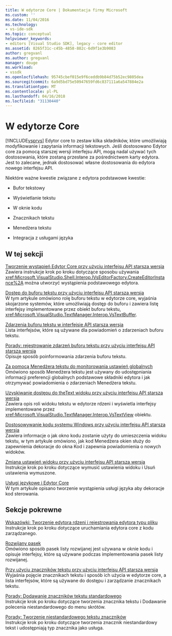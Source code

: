 ```yaml
---
title: W edytorze Core | Dokumentacja firmy Microsoft
ms.custom: ''
ms.date: 11/04/2016
ms.technology:
- vs-ide-sdk
ms.topic: conceptual
helpviewer_keywords:
- editors [Visual Studio SDK], legacy - core editor
ms.assetid: 8265f31c-c45b-4858-882c-6d9f1e3b9083
author: gregvanl
ms.author: gregvanl
manager: douge
ms.workload:
- vssdk
ms.openlocfilehash: 95745cbef015e9f6ceddb9b84d75b52ec9805dea
ms.sourcegitcommit: 6a9d5bd75e50947659fd6c837111a6a547884e2a
ms.translationtype: MT
ms.contentlocale: pl-PL
ms.lasthandoff: 04/16/2018
ms.locfileid: "31130440"
---
```

# <a name="inside-the-core-editor"></a>W edytorze Core
[!INCLUDE[vsprvs](../code-quality/includes/vsprvs_md.md)] Edytor core to zestaw kilka składników, które umożliwiają modyfikowanie i zapytania informacji tekstowych. Jeśli dostosowano Edytor core za pomocą starszej wersji interfejsu API, mogą nadal używać tych dostosowania, które zostaną przesłane za pośrednictwem karty edytora. Jest to zalecane, jednak dostosować własne dostosowania do edytora nowego interfejsu API.  
  
 Niektóre ważne kwestie związane z edytora podstawowe kwestie:  
  
-   Bufor tekstowy  
  
-   Wyświetlanie tekstu  
  
-   W oknie kodu  
  
-   Znacznikach tekstu  
  
-   Menedżera tekstu  
  
-   Integracja z usługami języka  
  
## <a name="in-this-section"></a>W tej sekcji  
 [Tworzenie wystąpień Edytor Core przy użyciu interfejsu API starsza wersja](../extensibility/instantiating-the-core-editor-by-using-the-legacy-api.md)  
 Zawiera instrukcje krok po kroku dotyczące sposobu używania <xref:Microsoft.VisualStudio.Shell.Interop.IVsEditorFactory.CreateEditorInstance%2A> można utworzyć wystąpienia podstawowego edytora.  
  
 [Dostęp do buforu tekstu przy użyciu interfejsu API starsza wersja](../extensibility/accessing-the-text-buffer-by-using-the-legacy-api.md)  
 W tym artykule omówiono rolę buforu tekstu w edytorze core, wyjaśnia skojarzone systemów, które umożliwiają dostęp do buforu i zawiera listę interfejsy implementowane przez obiekt buforu tekstu, <xref:Microsoft.VisualStudio.TextManager.Interop.VsTextBuffer>.  
  
 [Zdarzenia buforu tekstu w interfejsie API starsza wersja](../extensibility/text-buffer-events-in-the-legacy-api.md)  
 Lista interfejsów, które są używane dla powiadomień o zdarzeniach buforu tekstu.  
  
 [Porady: rejestrowanie zdarzeń buforu tekstu przy użyciu interfejsu API starsza wersja](../extensibility/how-to-register-for-text-buffer-events-with-the-legacy-api.md)  
 Opisuje sposób poinformowania zdarzenia buforu tekstu.  
  
 [Za pomocą Menedżera tekstu do monitorowania ustawień globalnych](../extensibility/using-the-text-manager-to-monitor-global-settings.md)  
 Omówiono sposób Menedżera tekstu jest używany do udostępniania informacji preferencji globalnych podstawowe składniki edytora i jak otrzymywać powiadomienia o zdarzeniach Menedżera tekstu.  
  
 [Uzyskiwanie dostępu do theText widoku przy użyciu interfejsu API starsza wersja](../extensibility/accessing-thetext-view-by-using-the-legacy-api.md)  
 Zawiera opis roli widoku tekstu w edytorze rdzeni i wyświetla interfejsy implementowane przez <xref:Microsoft.VisualStudio.TextManager.Interop.VsTextView> obiektu.  
  
 [Dostosowywanie kodu systemu Windows przy użyciu interfejsu API starsza wersja](../extensibility/customizing-code-windows-by-using-the-legacy-api.md)  
 Zawiera informacje o jak okno kodu zostanie użyty do umieszczenia widoku tekstu, w tym artykule omówiono, jak kod Menedżera okien służy do zapewnienia dekoracje do okna Kod i zapewnia powiadomienia o nowych widoków.  
  
 [Zmiana ustawień widoku przy użyciu interfejsu API starsza wersja](../extensibility/changing-view-settings-by-using-the-legacy-api.md)  
 Instrukcje krok po kroku dotyczące wymusić ustawienia widoku i Usuń ustawienia wymuszone.  
  
 [Usługi językowe i Edytor Core](../extensibility/language-services-and-the-core-editor.md)  
 W tym artykule opisano tworzenie wystąpienia usługi języka aby dekoracje kod sterowania.  
  
## <a name="related-sections"></a>Sekcje pokrewne  
 [Wskazówki: Tworzenie edytora rdzeni i rejestrowania edytora typu pliku](../extensibility/walkthrough-creating-a-core-editor-and-registering-an-editor-file-type.md)  
 Instrukcje krok po kroku dotyczące uruchamiania edytora core z kodu zarządzanego.  
  
 [Rozwijany pasek](../extensibility/drop-down-bar.md)  
 Omówiono sposób pasek listy rozwijanej jest używana w oknie kodu i opisuje interfejsy, które są używane podczas implementowania pasek listy rozwijanej.  
  
 [Przy użyciu znaczników tekstu przy użyciu interfejsu API starsza wersja](../extensibility/using-text-markers-with-the-legacy-api.md)  
 Wyjaśnia pojęcie znacznikach tekstu i sposób ich użycia w edytorze core, a lista interfejsów, które są używane do dostępu i zarządzanie znacznikach tekstu.  
  
 [Porady: Dodawanie znaczników tekstu standardowego](../extensibility/how-to-add-standard-text-markers.md)  
 Instrukcje krok po kroku dotyczące tworzenia znacznika tekstu i Dodawanie polecenia niestandardowego do menu skrótów.  
  
 [Porady: Tworzenie niestandardowego tekstu znaczników](../extensibility/how-to-create-custom-text-markers.md)  
 Instrukcje krok po kroku dotyczące tworzenia znacznik niestandardowy tekst i udostępniają typ znacznika jako usługa.